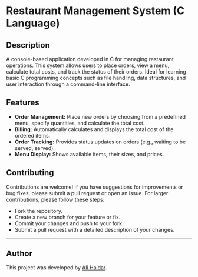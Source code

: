# Restaurant Management System (C Language)

## Description

A console-based application developed in C for managing restaurant operations. This system allows users to place orders, view a menu, calculate total costs, and track the status of their orders. Ideal for learning basic C programming concepts such as file handling, data structures, and user interaction through a command-line interface.

## Features

- **Order Management:** Place new orders by choosing from a predefined menu, specify quantities, and calculate the total cost.
- **Billing:** Automatically calculates and displays the total cost of the ordered items.
- **Order Tracking:** Provides status updates on orders (e.g., waiting to be served, served).
- **Menu Display:** Shows available items, their sizes, and prices.

## Contributing
Contributions are welcome! If you have suggestions for improvements or bug fixes, please submit a pull request or open an issue. For larger contributions, please follow these steps:

- Fork the repository.
- Create a new branch for your feature or fix.
- Commit your changes and push to your fork.
- Submit a pull request with a detailed description of your changes.

---

## Author

This project was developed by [Ali Haidar](https://ali-haidar-159.github.io/my-portfolio/).
